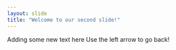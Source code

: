 ```yaml
---
layout: slide
title: "Welcome to our second slide!"
---
```

Adding some new text here
Use the left arrow to go back!
